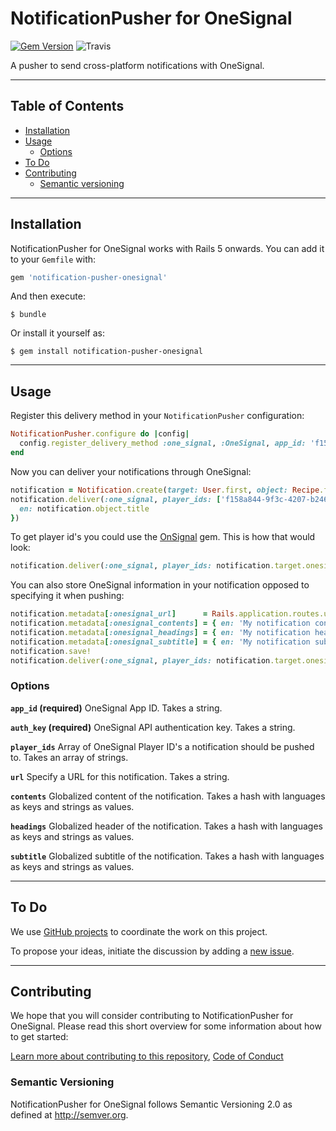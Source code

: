 # NotificationPusher for OneSignal

[![Gem Version](https://badge.fury.io/rb/notification-pusher-onesignal.svg)](https://badge.fury.io/rb/notification-pusher-onesignal) ![Travis](https://travis-ci.com/jonhue/notifications-rails.svg?branch=master)

A pusher to send cross-platform notifications with OneSignal.

---

## Table of Contents

* [Installation](#installation)
* [Usage](#usage)
  * [Options](#options)
* [To Do](#to-do)
* [Contributing](#contributing)
  * [Semantic versioning](#semantic-versioning)

---

## Installation

NotificationPusher for OneSignal works with Rails 5 onwards. You can add it to your `Gemfile` with:

```ruby
gem 'notification-pusher-onesignal'
```

And then execute:

    $ bundle

Or install it yourself as:

    $ gem install notification-pusher-onesignal

---

## Usage

Register this delivery method in your `NotificationPusher` configuration:

```ruby
NotificationPusher.configure do |config|
  config.register_delivery_method :one_signal, :OneSignal, app_id: 'f158a844-9f3c-4207-b246-e93603b0a970', auth_key: 'kODc3N2ItOTNC00NGzOGYtMzI5OWQ3ZmQ'
end
```

Now you can deliver your notifications through OneSignal:

```ruby
notification = Notification.create(target: User.first, object: Recipe.first)
notification.deliver(:one_signal, player_ids: ['f158a844-9f3c-4207-b246-e93603b0a970'], url: Rails.application.routes.url_helpers.root_url, contents: {
  en: notification.object.title
})
```

To get player id's you could use the [OnSignal](https://github.com/jonhue/onsignal-rails) gem. This is how that would look:

```ruby
notification.deliver(:one_signal, player_ids: notification.target.onesignal_player_ids)
```

You can also store OneSignal information in your notification opposed to specifying it when pushing:

```ruby
notification.metadata[:onesignal_url]      = Rails.application.routes.url_helpers.root_url
notification.metadata[:onesignal_contents] = { en: 'My notification content' }
notification.metadata[:onesignal_headings] = { en: 'My notification header' }
notification.metadata[:onesignal_subtitle] = { en: 'My notification subtitle' }
notification.save!
notification.deliver(:one_signal, player_ids: notification.target.onesignal_player_ids)
```


### Options

**`app_id` (required)** OneSignal App ID. Takes a string.

**`auth_key` (required)** OneSignal API authentication key. Takes a string.

**`player_ids`** Array of OneSignal Player ID's a notification should be pushed to. Takes an array of strings.

**`url`** Specify a URL for this notification. Takes a string.

**`contents`** Globalized content of the notification. Takes a hash with languages as keys and strings as values.

**`headings`** Globalized header of the notification. Takes a hash with languages as keys and strings as values.

**`subtitle`** Globalized subtitle of the notification. Takes a hash with languages as keys and strings as values.

---

## To Do

We use [GitHub projects](https://github.com/jonhue/notifications-rails/projects/7) to coordinate the work on this project.

To propose your ideas, initiate the discussion by adding a [new issue](https://github.com/jonhue/notifications-rails/issues/new).

---

## Contributing

We hope that you will consider contributing to NotificationPusher for OneSignal. Please read this short overview for some information about how to get started:

[Learn more about contributing to this repository](https://github.com/jonhue/notifications-rails/blob/master/CONTRIBUTING.md), [Code of Conduct](https://github.com/jonhue/notifications-rails/blob/master/CODE_OF_CONDUCT.md)

### Semantic Versioning

NotificationPusher for OneSignal follows Semantic Versioning 2.0 as defined at http://semver.org.
